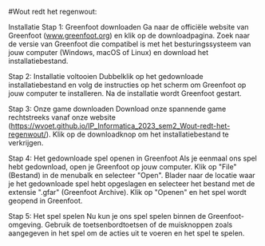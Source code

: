 #Wout redt het regenwout:

Installatie
Stap 1: Greenfoot downloaden
Ga naar de officiële website van Greenfoot (www.greenfoot.org) en klik op de downloadpagina. Zoek naar de versie van Greenfoot die compatibel is met het besturingssysteem van jouw computer (Windows, macOS of Linux) en download het installatiebestand.

Stap 2: Installatie voltooien
Dubbelklik op het gedownloade installatiebestand en volg de instructies op het scherm om Greenfoot op jouw computer te installeren. Na de installatie wordt Greenfoot gestart.

Stap 3: Onze game downloaden
Download onze spannende game rechtstreeks vanaf onze website (https://wvoet.github.io/IP_Informatica_2023_sem2_Wout-redt-het-regenwout/). Klik op de downloadknop om het installatiebestand te verkrijgen.

Stap 4: Het gedownloade spel openen in Greenfoot
Als je eenmaal ons spel hebt gedownload, open je Greenfoot op jouw computer. Klik op "File" (Bestand) in de menubalk en selecteer "Open". Blader naar de locatie waar je het gedownloade spel hebt opgeslagen en selecteer het bestand met de extensie ".gfar" (Greenfoot Archive). Klik op "Openen" en het spel wordt geopend in Greenfoot.

Stap 5: Het spel spelen
Nu kun je ons spel spelen binnen de Greenfoot-omgeving. Gebruik de toetsenbordtoetsen of de muisknoppen zoals aangegeven in het spel om de acties uit te voeren en het spel te spelen.

